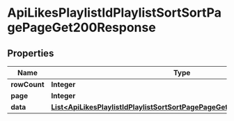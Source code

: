 

# ApiLikesPlaylistIdPlaylistSortSortPagePageGet200Response


## Properties

| Name | Type | Description | Notes |
|------------ | ------------- | ------------- | -------------|
|**rowCount** | **Integer** |  |  [optional] |
|**page** | **Integer** |  |  [optional] |
|**data** | [**List&lt;ApiLikesPlaylistIdPlaylistSortSortPagePageGet200ResponseDataInner&gt;**](ApiLikesPlaylistIdPlaylistSortSortPagePageGet200ResponseDataInner.md) |  |  [optional] |



